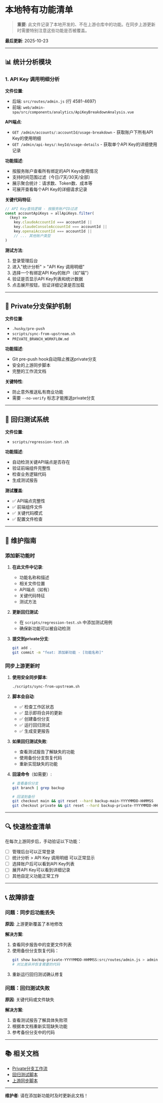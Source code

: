 # 本地特有功能清单

> **重要**: 此文件记录了本地开发的、不在上游仓库中的功能。在同步上游更新时需要特别注意这些功能是否被覆盖。

**最后更新**: 2025-10-23

---

## 📊 统计分析模块

### 1. API Key 调用明细分析

**文件位置**:

- 后端: `src/routes/admin.js` (行 4581-4697)
- 前端: `web/admin-spa/src/components/analytics/ApiKeyBreakdownAnalysis.vue`

**API端点**:

- `GET /admin/accounts/:accountId/usage-breakdown` - 获取账户下所有API Key的使用明细
- `GET /admin/api-keys/:keyId/usage-details` - 获取单个API Key的详细使用记录

**功能描述**:

- 按服务账户查看所有绑定的API Keys使用情况
- 支持时间范围过滤（今日/7天/30天/全部）
- 展示聚合统计：请求数、Token数、成本等
- 可展开查看每个API Key的详细请求记录

**关键代码特征**:

```javascript
// API Key查找逻辑 - 按服务账户ID过滤
const accountApiKeys = allApiKeys.filter(
  (key) =>
    key.claudeAccountId === accountId ||
    key.claudeConsoleAccountId === accountId ||
    key.openaiAccountId === accountId ||
    // ... 其他账户类型
)
```

**测试方法**:

1. 登录管理后台
2. 进入"统计分析" > "API Key 调用明细"
3. 选择一个有绑定API Key的账户（如"端"）
4. 验证是否显示API Key列表和统计数据
5. 点击展开按钮，验证详细记录是否加载

---

## 🔐 Private分支保护机制

**文件位置**:

- `.husky/pre-push`
- `scripts/sync-from-upstream.sh`
- `PRIVATE_BRANCH_WORKFLOW.md`

**功能描述**:

- Git pre-push hook自动阻止推送private分支
- 安全的上游同步脚本
- 完整的工作流文档

**关键特性**:

- 防止意外推送私有商业功能
- 需要 `--no-verify` 标志才能推送private分支

---

## 🧪 回归测试系统

**文件位置**:

- `scripts/regression-test.sh`

**功能描述**:

- 自动检测关键API端点是否存在
- 验证前端组件完整性
- 检查业务逻辑代码
- 生成测试报告

**测试覆盖**:

- ✅ API端点完整性
- ✅ 前端组件文件
- ✅ 关键代码模式
- ✅ 配置文件检查

---

## 📝 维护指南

### 添加新功能时

1. **在此文件中记录**:
   - 功能名称和描述
   - 相关文件位置
   - API端点（如有）
   - 关键代码特征
   - 测试方法

2. **更新回归测试**:
   - 在 `scripts/regression-test.sh` 中添加测试用例
   - 确保新功能可以被自动检测

3. **提交到private分支**:
   ```bash
   git add .
   git commit -m "feat: 添加新功能 - [功能名称]"
   ```

### 同步上游更新时

1. **使用安全同步脚本**:

   ```bash
   ./scripts/sync-from-upstream.sh
   ```

2. **脚本会自动**:
   - ✅ 检查工作区状态
   - ✅ 显示即将合并的更新
   - ✅ 创建备份分支
   - ✅ 运行回归测试
   - ✅ 生成变更报告

3. **如果回归测试失败**:
   - 查看测试报告了解缺失的功能
   - 使用备份分支恢复代码
   - 重新实现缺失的功能

4. **回滚命令**（如需要）:

   ```bash
   # 查看备份分支
   git branch | grep backup

   # 回滚到备份
   git checkout main && git reset --hard backup-main-YYYYMMDD-HHMMSS
   git checkout private && git reset --hard backup-private-YYYYMMDD-HHMMSS
   ```

---

## 🔍 快速检查清单

在每次上游同步后，手动验证以下功能：

- [ ] 管理后台可以正常登录
- [ ] 统计分析 > API Key 调用明细 可以正常显示
- [ ] 选择账户后可以看到API Key列表
- [ ] 展开API Key可以看到详细记录
- [ ] 其他自定义功能正常工作

---

## 📞 故障排查

### 问题：同步后功能丢失

**原因**: 上游更新覆盖了本地修改

**解决方案**:

1. 查看同步报告中的变更文件列表
2. 使用备份分支恢复代码：
   ```bash
   git show backup-private-YYYYMMDD-HHMMSS:src/routes/admin.js > admin.js.backup
   # 对比差异并恢复需要的代码
   ```
3. 重新运行回归测试确认修复

### 问题：回归测试失败

**原因**: 关键代码或文件缺失

**解决方案**:

1. 查看测试报告了解具体失败项
2. 根据本文档重新实现缺失功能
3. 参考备份分支中的代码

---

## 📚 相关文档

- [Private分支工作流](./PRIVATE_BRANCH_WORKFLOW.md)
- [回归测试脚本](./scripts/regression-test.sh)
- [上游同步脚本](./scripts/sync-from-upstream.sh)

---

**维护者**: 请在添加新功能时及时更新此文档！
